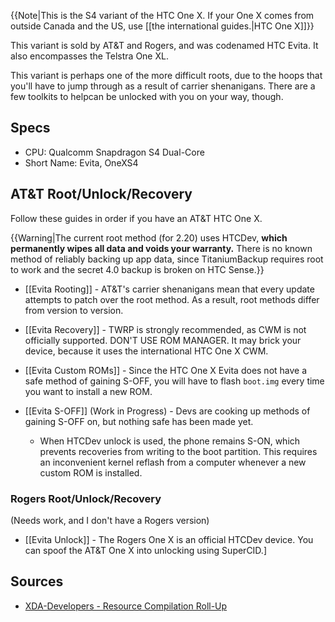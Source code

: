 {{Note|This is the S4 variant of the HTC One X. If your One X comes from outside Canada and the US, use [[the international guides.|HTC One X]]}}

This variant is sold by AT&T and Rogers, and was codenamed HTC Evita. It also encompasses the Telstra One XL. 

This variant is perhaps one of the more difficult roots, due to the hoops that you'll have to jump through as a result of carrier shenanigans. There are a few toolkits to helpcan be unlocked with  you on your way, though.

## Specs

* CPU: Qualcomm Snapdragon S4 Dual-Core
* Short Name: Evita, OneXS4

## AT&T Root/Unlock/Recovery

Follow these guides in order if you have an AT&T HTC One X.

{{Warning|The current root method (for 2.20) uses HTCDev, **which permanently wipes all data and voids your warranty.** There is no known method of reliably backing up app data, since TitaniumBackup requires root to work and the secret 4.0 backup is broken on HTC Sense.}}

* [[Evita Rooting]] - AT&T's carrier shenanigans mean that every update attempts to patch over the root method. As a result, root methods differ from version to version.
* [[Evita Recovery]] - TWRP is strongly recommended, as CWM is not officially supported. DON'T USE ROM MANAGER. It may brick your device, because it uses the international HTC One X CWM.
* [[Evita Custom ROMs]] - Since the HTC One X Evita does not have a safe method of gaining S-OFF, you will have to flash `boot.img` every time you want to install a new ROM.

* [[Evita S-OFF]] (Work in Progress) - Devs are cooking up methods of gaining S-OFF on, but nothing safe has been made yet. 
  * When HTCDev unlock is used, the phone remains S-ON, which prevents recoveries from writing to the boot partition. This requires an inconvenient kernel reflash from a computer whenever a new custom ROM is installed.

### Rogers Root/Unlock/Recovery

(Needs work, and I don't have a Rogers version)

* [[Evita Unlock]] - The Rogers One X is an official HTCDev device. You can spoof the AT&T One X into unlocking using SuperCID.]

## Sources

* [XDA-Developers - Resource Compilation Roll-Up](http://forum.xda-developers.com/showthread.php?t=1671237)